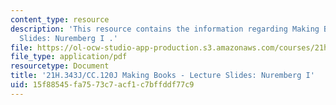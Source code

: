 ```yaml
---
content_type: resource
description: 'This resource contains the information regarding Making Books - Lecture
  Slides: Nuremberg I .'
file: https://ol-ocw-studio-app-production.s3.amazonaws.com/courses/21h-343j-making-books-the-renaissance-and-today-spring-2016/15f88545fa7573c7acf1c7bffddf77c9_MIT21H_343JS16_NuremI.pdf
file_type: application/pdf
resourcetype: Document
title: '21H.343J/CC.120J Making Books - Lecture Slides: Nuremberg I'
uid: 15f88545-fa75-73c7-acf1-c7bffddf77c9
---
```

